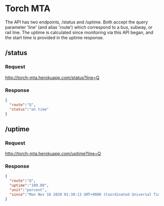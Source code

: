 # Torch MTA 
The API has two endpoints, /status and /uptime. Both accept the query parameter 'line' (and alias 'route') which correspond to a bus, subway, or rail line. The uptime is calculated since monitoring via this API began, and the start time is provided in the uptime response.

## /status
### Request
http://torch-mta.herokuapp.com/status?line=Q
### Response
```json
{ 
  "route":"Q",
  "status":"on time"
}
```

## /uptime
### Request
http://torch-mta.herokuapp.com/uptime?line=Q

### Response
```json
{
  "route":"Q",
  "uptime":"100.00",
  "unit":"percent",
  "since":"Mon Nov 16 2020 01:30:13 GMT+0000 (Coordinated Universal Time)"
}
```
